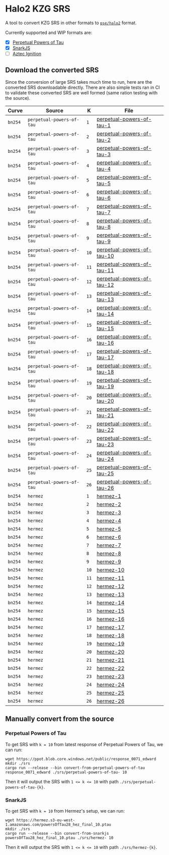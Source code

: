 # Halo2 KZG SRS

A tool to convert KZG SRS in other formats to [`pse/halo2`](https://github.com/privacy-scaling-explorations/halo2) format.

Currently supported and WIP formats are:

- [x] [Perpetual Powers of Tau](https://github.com/weijiekoh/perpetualpowersoftau)
- [x] [SnarkJS](https://github.com/iden3/snarkjs)
- [ ] [Aztec Ignition](https://github.com/AztecProtocol/Setup)

## Download the converted SRS

Since the conversion of large SRS takes much time to run, here are the converted SRS downloadable directly. There are also simple tests ran in CI to validate these converted SRS are well formed (same ration testing with the source).

| Curve   | Source                    | K    | File                                                                                                                  |
| ------- | ------------------------- | ---- | --------------------------------------------------------------------------------------------------------------------- |
| `bn254` | `perpetual-powers-of-tau` | `1`  | [perpetual-powers-of-tau-1](https://trusted-setup-halo2kzg.s3.eu-central-1.amazonaws.com/perpetual-powers-of-tau-1)   |
| `bn254` | `perpetual-powers-of-tau` | `2`  | [perpetual-powers-of-tau-2](https://trusted-setup-halo2kzg.s3.eu-central-1.amazonaws.com/perpetual-powers-of-tau-2)   |
| `bn254` | `perpetual-powers-of-tau` | `3`  | [perpetual-powers-of-tau-3](https://trusted-setup-halo2kzg.s3.eu-central-1.amazonaws.com/perpetual-powers-of-tau-3)   |
| `bn254` | `perpetual-powers-of-tau` | `4`  | [perpetual-powers-of-tau-4](https://trusted-setup-halo2kzg.s3.eu-central-1.amazonaws.com/perpetual-powers-of-tau-4)   |
| `bn254` | `perpetual-powers-of-tau` | `5`  | [perpetual-powers-of-tau-5](https://trusted-setup-halo2kzg.s3.eu-central-1.amazonaws.com/perpetual-powers-of-tau-5)   |
| `bn254` | `perpetual-powers-of-tau` | `6`  | [perpetual-powers-of-tau-6](https://trusted-setup-halo2kzg.s3.eu-central-1.amazonaws.com/perpetual-powers-of-tau-6)   |
| `bn254` | `perpetual-powers-of-tau` | `7`  | [perpetual-powers-of-tau-7](https://trusted-setup-halo2kzg.s3.eu-central-1.amazonaws.com/perpetual-powers-of-tau-7)   |
| `bn254` | `perpetual-powers-of-tau` | `8`  | [perpetual-powers-of-tau-8](https://trusted-setup-halo2kzg.s3.eu-central-1.amazonaws.com/perpetual-powers-of-tau-8)   |
| `bn254` | `perpetual-powers-of-tau` | `9`  | [perpetual-powers-of-tau-9](https://trusted-setup-halo2kzg.s3.eu-central-1.amazonaws.com/perpetual-powers-of-tau-9)   |
| `bn254` | `perpetual-powers-of-tau` | `10` | [perpetual-powers-of-tau-10](https://trusted-setup-halo2kzg.s3.eu-central-1.amazonaws.com/perpetual-powers-of-tau-10) |
| `bn254` | `perpetual-powers-of-tau` | `11` | [perpetual-powers-of-tau-11](https://trusted-setup-halo2kzg.s3.eu-central-1.amazonaws.com/perpetual-powers-of-tau-11) |
| `bn254` | `perpetual-powers-of-tau` | `12` | [perpetual-powers-of-tau-12](https://trusted-setup-halo2kzg.s3.eu-central-1.amazonaws.com/perpetual-powers-of-tau-12) |
| `bn254` | `perpetual-powers-of-tau` | `13` | [perpetual-powers-of-tau-13](https://trusted-setup-halo2kzg.s3.eu-central-1.amazonaws.com/perpetual-powers-of-tau-13) |
| `bn254` | `perpetual-powers-of-tau` | `14` | [perpetual-powers-of-tau-14](https://trusted-setup-halo2kzg.s3.eu-central-1.amazonaws.com/perpetual-powers-of-tau-14) |
| `bn254` | `perpetual-powers-of-tau` | `15` | [perpetual-powers-of-tau-15](https://trusted-setup-halo2kzg.s3.eu-central-1.amazonaws.com/perpetual-powers-of-tau-15) |
| `bn254` | `perpetual-powers-of-tau` | `16` | [perpetual-powers-of-tau-16](https://trusted-setup-halo2kzg.s3.eu-central-1.amazonaws.com/perpetual-powers-of-tau-16) |
| `bn254` | `perpetual-powers-of-tau` | `17` | [perpetual-powers-of-tau-17](https://trusted-setup-halo2kzg.s3.eu-central-1.amazonaws.com/perpetual-powers-of-tau-17) |
| `bn254` | `perpetual-powers-of-tau` | `18` | [perpetual-powers-of-tau-18](https://trusted-setup-halo2kzg.s3.eu-central-1.amazonaws.com/perpetual-powers-of-tau-18) |
| `bn254` | `perpetual-powers-of-tau` | `19` | [perpetual-powers-of-tau-19](https://trusted-setup-halo2kzg.s3.eu-central-1.amazonaws.com/perpetual-powers-of-tau-19) |
| `bn254` | `perpetual-powers-of-tau` | `20` | [perpetual-powers-of-tau-20](https://trusted-setup-halo2kzg.s3.eu-central-1.amazonaws.com/perpetual-powers-of-tau-20) |
| `bn254` | `perpetual-powers-of-tau` | `21` | [perpetual-powers-of-tau-21](https://trusted-setup-halo2kzg.s3.eu-central-1.amazonaws.com/perpetual-powers-of-tau-21) |
| `bn254` | `perpetual-powers-of-tau` | `22` | [perpetual-powers-of-tau-22](https://trusted-setup-halo2kzg.s3.eu-central-1.amazonaws.com/perpetual-powers-of-tau-22) |
| `bn254` | `perpetual-powers-of-tau` | `23` | [perpetual-powers-of-tau-23](https://trusted-setup-halo2kzg.s3.eu-central-1.amazonaws.com/perpetual-powers-of-tau-23) |
| `bn254` | `perpetual-powers-of-tau` | `24` | [perpetual-powers-of-tau-24](https://trusted-setup-halo2kzg.s3.eu-central-1.amazonaws.com/perpetual-powers-of-tau-24) |
| `bn254` | `perpetual-powers-of-tau` | `25` | [perpetual-powers-of-tau-25](https://trusted-setup-halo2kzg.s3.eu-central-1.amazonaws.com/perpetual-powers-of-tau-25) |
| `bn254` | `perpetual-powers-of-tau` | `26` | [perpetual-powers-of-tau-26](https://trusted-setup-halo2kzg.s3.eu-central-1.amazonaws.com/perpetual-powers-of-tau-26) |
| `bn254` | `hermez`                  | `1`  | [hermez-1](https://trusted-setup-halo2kzg.s3.eu-central-1.amazonaws.com/hermez-1)                                     |
| `bn254` | `hermez`                  | `2`  | [hermez-2](https://trusted-setup-halo2kzg.s3.eu-central-1.amazonaws.com/hermez-2)                                     |
| `bn254` | `hermez`                  | `3`  | [hermez-3](https://trusted-setup-halo2kzg.s3.eu-central-1.amazonaws.com/hermez-3)                                     |
| `bn254` | `hermez`                  | `4`  | [hermez-4](https://trusted-setup-halo2kzg.s3.eu-central-1.amazonaws.com/hermez-4)                                     |
| `bn254` | `hermez`                  | `5`  | [hermez-5](https://trusted-setup-halo2kzg.s3.eu-central-1.amazonaws.com/hermez-5)                                     |
| `bn254` | `hermez`                  | `6`  | [hermez-6](https://trusted-setup-halo2kzg.s3.eu-central-1.amazonaws.com/hermez-6)                                     |
| `bn254` | `hermez`                  | `7`  | [hermez-7](https://trusted-setup-halo2kzg.s3.eu-central-1.amazonaws.com/hermez-7)                                     |
| `bn254` | `hermez`                  | `8`  | [hermez-8](https://trusted-setup-halo2kzg.s3.eu-central-1.amazonaws.com/hermez-8)                                     |
| `bn254` | `hermez`                  | `9`  | [hermez-9](https://trusted-setup-halo2kzg.s3.eu-central-1.amazonaws.com/hermez-9)                                     |
| `bn254` | `hermez`                  | `10` | [hermez-10](https://trusted-setup-halo2kzg.s3.eu-central-1.amazonaws.com/hermez-10)                                   |
| `bn254` | `hermez`                  | `11` | [hermez-11](https://trusted-setup-halo2kzg.s3.eu-central-1.amazonaws.com/hermez-11)                                   |
| `bn254` | `hermez`                  | `12` | [hermez-12](https://trusted-setup-halo2kzg.s3.eu-central-1.amazonaws.com/hermez-12)                                   |
| `bn254` | `hermez`                  | `13` | [hermez-13](https://trusted-setup-halo2kzg.s3.eu-central-1.amazonaws.com/hermez-13)                                   |
| `bn254` | `hermez`                  | `14` | [hermez-14](https://trusted-setup-halo2kzg.s3.eu-central-1.amazonaws.com/hermez-14)                                   |
| `bn254` | `hermez`                  | `15` | [hermez-15](https://trusted-setup-halo2kzg.s3.eu-central-1.amazonaws.com/hermez-15)                                   |
| `bn254` | `hermez`                  | `16` | [hermez-16](https://trusted-setup-halo2kzg.s3.eu-central-1.amazonaws.com/hermez-16)                                   |
| `bn254` | `hermez`                  | `17` | [hermez-17](https://trusted-setup-halo2kzg.s3.eu-central-1.amazonaws.com/hermez-17)                                   |
| `bn254` | `hermez`                  | `18` | [hermez-18](https://trusted-setup-halo2kzg.s3.eu-central-1.amazonaws.com/hermez-18)                                   |
| `bn254` | `hermez`                  | `19` | [hermez-19](https://trusted-setup-halo2kzg.s3.eu-central-1.amazonaws.com/hermez-19)                                   |
| `bn254` | `hermez`                  | `20` | [hermez-20](https://trusted-setup-halo2kzg.s3.eu-central-1.amazonaws.com/hermez-20)                                   |
| `bn254` | `hermez`                  | `21` | [hermez-21](https://trusted-setup-halo2kzg.s3.eu-central-1.amazonaws.com/hermez-21)                                   |
| `bn254` | `hermez`                  | `22` | [hermez-22](https://trusted-setup-halo2kzg.s3.eu-central-1.amazonaws.com/hermez-22)                                   |
| `bn254` | `hermez`                  | `23` | [hermez-23](https://trusted-setup-halo2kzg.s3.eu-central-1.amazonaws.com/hermez-23)                                   |
| `bn254` | `hermez`                  | `24` | [hermez-24](https://trusted-setup-halo2kzg.s3.eu-central-1.amazonaws.com/hermez-24)                                   |
| `bn254` | `hermez`                  | `25` | [hermez-25](https://trusted-setup-halo2kzg.s3.eu-central-1.amazonaws.com/hermez-25)                                   |
| `bn254` | `hermez`                  | `26` | [hermez-26](https://trusted-setup-halo2kzg.s3.eu-central-1.amazonaws.com/hermez-26)                                   |

## Manually convert from the source

### Perpetual Powers of Tau

To get SRS with `k = 10` from latest response of Perpetual Powers of Tau, we can run:

```shell
wget https://ppot.blob.core.windows.net/public/response_0071_edward
mkdir ./srs
cargo run --release --bin convert-from-perpetual-powers-of-tau response_0071_edward ./srs/perpetual-powers-of-tau- 10
```

Then it will output the SRS with `1 <= k <= 10` with path `./srs/perpetual-powers-of-tau-{k}`.

### SnarkJS

To get SRS with `k = 10` from Hermez's setup, we can run:

```shell
wget https://hermez.s3-eu-west-1.amazonaws.com/powersOfTau28_hez_final_10.ptau
mkdir ./srs
cargo run --release --bin convert-from-snarkjs powersOfTau28_hez_final_10.ptau ./srs/hermez- 10
```

Then it will output the SRS with `1 <= k <= 10` with path `./srs/hermez-{k}`.
